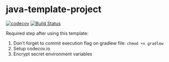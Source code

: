 # java-template-project

[![codecov](https://codecov.io/gh/jshaptic/java-project-template/branch/master/graph/badge.svg)](https://codecov.io/gh/jshaptic/java-project-template)
[![Build Status](https://travis-ci.com/jshaptic/java-project-template.svg?branch=master)](https://travis-ci.com/jshaptic/java-project-template)

Required step after using this template:

1) Don't forget to commit execution flag on gradlew file: `chmod +x gradlew`
2) Setup codecov.io
3) Encrypt secret environment variables